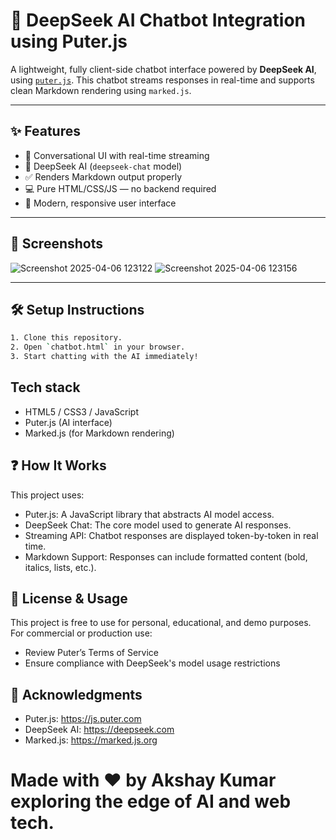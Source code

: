 # 🤖 DeepSeek AI Chatbot Integration using Puter.js

A lightweight, fully client-side chatbot interface powered by **DeepSeek AI**, using [`puter.js`](https://js.puter.com). This chatbot streams responses in real-time and supports clean Markdown rendering using `marked.js`.

---

## ✨ Features

- 💬 Conversational UI with real-time streaming
- 🧠 DeepSeek AI (`deepseek-chat` model)
- ✅ Renders Markdown output properly
- 💻 Pure HTML/CSS/JS — no backend required
- 🎨 Modern, responsive user interface

---

## 📸 Screenshots

![Screenshot 2025-04-06 123122](https://github.com/user-attachments/assets/cc5bc529-e55e-4dc9-8ecf-98130ac15332)
![Screenshot 2025-04-06 123156](https://github.com/user-attachments/assets/46738eaf-949d-4261-be07-3ae10a3c99e7)



---


## 🛠️ Setup Instructions

```bash
1. Clone this repository.
2. Open `chatbot.html` in your browser.
3. Start chatting with the AI immediately!
```

## Tech stack
- HTML5 / CSS3 / JavaScript
- Puter.js (AI interface)
- Marked.js (for Markdown rendering)

 ## ❓ How It Works
This project uses:

- Puter.js: A JavaScript library that abstracts AI model access.
- DeepSeek Chat: The core model used to generate AI responses.
- Streaming API: Chatbot responses are displayed token-by-token in real time.
- Markdown Support: Responses can include formatted content (bold, italics, lists, etc.).

## 📜 License & Usage
This project is free to use for personal, educational, and demo purposes. For commercial or production use:

- Review Puter’s Terms of Service
- Ensure compliance with DeepSeek's model usage restrictions

## 🙌 Acknowledgments
- Puter.js: https://js.puter.com
- DeepSeek AI: https://deepseek.com
- Marked.js: https://marked.js.org

# Made with ❤️ by Akshay Kumar exploring the edge of AI and web tech.
